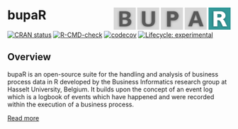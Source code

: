 # bupaR <img src="man/figures/logo.png" align="right" height="50" />

<!-- badges: start -->
[![CRAN status](https://www.r-pkg.org/badges/version/bupaR)](https://CRAN.R-project.org/package=bupaR)
[![R-CMD-check](https://github.com/bupaverse/bupaR/workflows/R-CMD-check/badge.svg)](https://github.com/bupaverse/bupaR/actions)
[![codecov](https://codecov.io/gh/bupaverse/bupaR/branch/dev/graph/badge.svg?token=40OgWBneWv)](https://codecov.io/gh/bupaverse/bupaR)
[![Lifecycle: experimental](https://img.shields.io/badge/lifecycle-experimental-orange.svg)](https://lifecycle.r-lib.org/articles/stages.html#experimental)
<!-- badges: end -->

## Overview

bupaR is an open-source suite for the handling and analysis of business process data in R developed by the Business Informatics research group at Hasselt University, Belgium. It builds upon the concept of an event log which is a logbook of events which have happened and were recorded within the execution of a business process.

[Read more](https://www.bupar.net)
